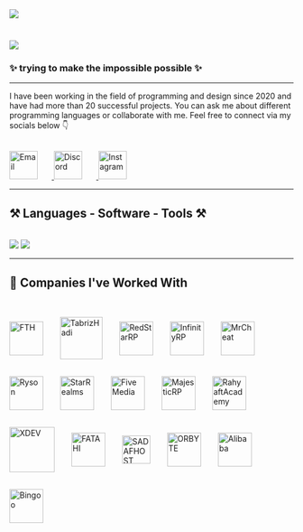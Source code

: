 <!-- Intro -->
<img align="top" src="https://telkara.ir/upload/02/1754748098.png" />

<!-- Typing title -->
<h1 align="left">
  <img src="https://readme-typing-svg.demolab.com?font=Press+Start+2P&pause=1000&color=BEE4FF&width=435&lines=Hi%2CIm+Zey4rox+;UI+and+UX+Developer;Welcome+to+my+GitHub." />
</h1>

<!-- Subtitle -->
<h3 align="left">✨ trying to make the impossible possible ✨</h3>

---

<!-- About Me -->
<div align="left">
I have been working in the field of programming and design since 2020 and have had more than 20 successful projects.  
You can ask me about different programming languages or collaborate with me.  
Feel free to connect via my socials below 👇
</div>

<br/>

<!-- Social Media Buttons (Custom Images) -->
<p align="left">
  <!-- Email -->
  <a href="mailto:zeyroxs@icloud.com" target="_blank">
    <img src="https://telkara.ir/upload/02/1754686281.png" alt="Email" height="50" style="margin-right: 25px;" />
  </a>

  <!-- Discord -->
  <a href="https://discord.com/users/349709264098689025" target="_blank">
    <img src="https://telkara.ir/upload/02/1754700765.png" alt="Discord" height="50" style="margin-right: 25px;" />
  </a>

  <!-- Instagram -->
  <a href="https://www.instagram.com/legendfatah/" target="_blank">
    <img src="https://telkara.ir/upload/02/1754745039.png" alt="Instagram" height="50" style="margin-right: 25px;" />
  </a>
</p>

---

<!-- Skills Section -->
<h2 align="left">⚒️ Languages - Software - Tools ⚒️</h2>
<br/>
<div align="left">
  <img src="https://skillicons.dev/icons?i=html,css,js,py,cs,cpp,php,react,lua" />
  <img src="https://skillicons.dev/icons?i=xd,ps,ai,ae,discord,github,vscode" />
</div>

---

<!-- Companies -->
<h2 align="left">🤝 Companies I've Worked With</h2>
<br/>
<div align="left">
  <p style="display: flex; flex-wrap: wrap; align-items: center; gap: 30px;">
    <img src="https://cdn.discordapp.com/attachments/1188763529772281917/1397653388409180402/FFFF.png?ex=688281a6&is=68813026&hm=620f916c2b909367eab8355d848dcc0a275cee6093d1ab43b4bd8c7fbad0873c&" alt="FTH" height="60" />
    <img src="https://cdn.discordapp.com/attachments/1188763529772281917/1397645694864461964/tabrizhadi.png?ex=68827a7c&is=688128fc&hm=67fdebcfebf0192df3fe7c60f8737d140d11cfbfb21bfd4801f13e50fddfac78&" alt="TabrizHadi" height="75" />
    <img src="https://cdn.discordapp.com/attachments/1188763529772281917/1397650793175453926/1676304055886.webp?ex=68827f3c&is=68812dbc&hm=5e910eb8f7e3471d8b71d74a509aa915afe2558f45fad51bd87632c1b81f58d4&" alt="RedStarRP" height="60" />
    <img src="https://cdn.discordapp.com/attachments/1188763529772281917/1397650821650583552/infinityrp.png?ex=68827f42&is=68812dc2&hm=41aeacc886f17b33cce78debf746ca966180cd3fad20628aaad4de921e70ae7f&" alt="InfinityRP" height="60" />
    <img src="https://media.discordapp.net/attachments/1188763529772281917/1397650866692952154/1111.png?ex=688c628d&is=688b110d&hm=09e78c66bf79f5ecd94c11e5b6e35d549c17edb79e9731c1fc900ee23a4daf43&=&format=webp&quality=lossless" alt="MrCheat" height="60" />
    <img src="https://cdn.discordapp.com/attachments/1188763529772281917/1397650761021657108/sslogo.webp?ex=68827f34&is=68812db4&hm=5cd2afbe7ff4eeffc7805b5efbc4ec60ff0b343eeb091f182719fa811a788b40&" alt="Ryson" height="60" />
    <img src="https://cdn.discordapp.com/attachments/1188763529772281917/1397645961215344821/logo-psd12.png?ex=688c5dfc&is=688b0c7c&hm=406802bd901679f97165def8ae2119535796d38d12caaa0ca28599b04e64736d&" alt="StarRealms" height="60" />
    <img src="https://cdn.discordapp.com/attachments/1188763529772281917/1397645895004065802/FIVEEE.png?ex=68827aac&is=6881292c&hm=2a00425238ab13a9d717988d1c1df9af81b595af2cffce0e69d7ce2a428bbbf1&" alt="FiveMedia" height="60" />
    <img src="https://cdn.discordapp.com/attachments/1188763529772281917/1397645694382112778/majestic.png?ex=688c5dbc&is=688b0c3c&hm=3e126e8b2e9c3d92da51b4122ee5f9ac550cc4f1268efaf53d3a3e32187cced6&" alt="MajesticRP" height="60" />
    <img src="https://cdn.discordapp.com/attachments/1188763529772281917/1397645695317577738/rahyaft.png?ex=68827a7c&is=688128fc&hm=6d5c3a3cbdf9b2a68a8e223ad4afa5f6ce9b5ae85bd18a5578e120b9c2e44c03&" alt="RahyaftAcademy" height="60" />
    <img src="https://cdn.discordapp.com/attachments/1188763529772281917/1397653332578930820/1.png?ex=68828199&is=68813019&hm=ba78b8851146c245c0c98e2db5285ab30e8db75fd9607a030c8ba6684fff60cc&" alt="XDEV" height="80" />
        <img src="https://cdn.discordapp.com/attachments/1188763529772281917/1397656191777374238/fffa.png?ex=68828443&is=688132c3&hm=ff312597855836bedf7bd407e6498ac0ac982c5d5aef8bf31bd450caa93235c7&" alt="FATAHI" height="60" />
            <img src="https://media.discordapp.net/attachments/1188763529772281917/1397657229145935912/s-5.png?ex=6882853a&is=688133ba&hm=6fbc4a38feaddfc6dff950a158a87c65927677ae74499fcff816ddfa24c8ed90&=&format=webp&quality=lossless&width=1872&height=528" alt="SADAFHOST" height="50" />
               <img src="https://images-ext-1.discordapp.net/external/cuSyLFfyPgHtbTjMhlXA_r6R8PkDWd6RbZO3OQqat9A/%3Fimgf%3Dorg-f0f5893c73d91.png/https/biaupload.com/do.php?format=webp" alt="ORBYTE" height="60" />
       <img src="https://cdn.discordapp.com/attachments/1188763529772281917/1397830779995947048/all.png?ex=688326dc&is=6881d55c&hm=44b270e293024eb33013985db6a610bd0b072bc2627fde43929c16a8c238f14e&" alt="Alibaba" height="60" />
              <img src="https://cdn.discordapp.com/attachments/1188763529772281917/1397832169308815443/BingoLogo_Header_128x80_1x_1.webp?ex=68832827&is=6881d6a7&hm=7aaa2213bba5fdf1510305f825c4f847dbb5eaa2ab41f4f5849265c85d9c9689&" alt="Bingoo" height="60" />
 

  </p>
</div>

